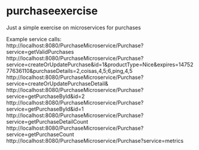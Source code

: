 # purchaseexercise
Just a simple exercise on microservices for purchases

Example service calls:
http://localhost:8080/PurchaseMicroservice/Purchase?service=getValidPurchases
http://localhost:8080/PurchaseMicroservice/Purchase?service=createOrUpdatePurchase&id=1&productType=Nice&expires=1475277636110&purchaseDetails=2,coisas,4,5;6,ping,4,5
http://localhost:8080/PurchaseMicroservice/Purchase?service=createOrUpdatePurchaseDetail&
http://localhost:8080/PurchaseMicroservice/Purchase?service=getPurchaseById&id=2
http://localhost:8080/PurchaseMicroservice/Purchase?service=getPurchaseById&id=1
http://localhost:8080/PurchaseMicroservice/Purchase?service=getPurchaseDetailCount
http://localhost:8080/PurchaseMicroservice/Purchase?service=getPurchaseCount
http://localhost:8080/PurchaseMicroservice/Purchase?service=metrics

